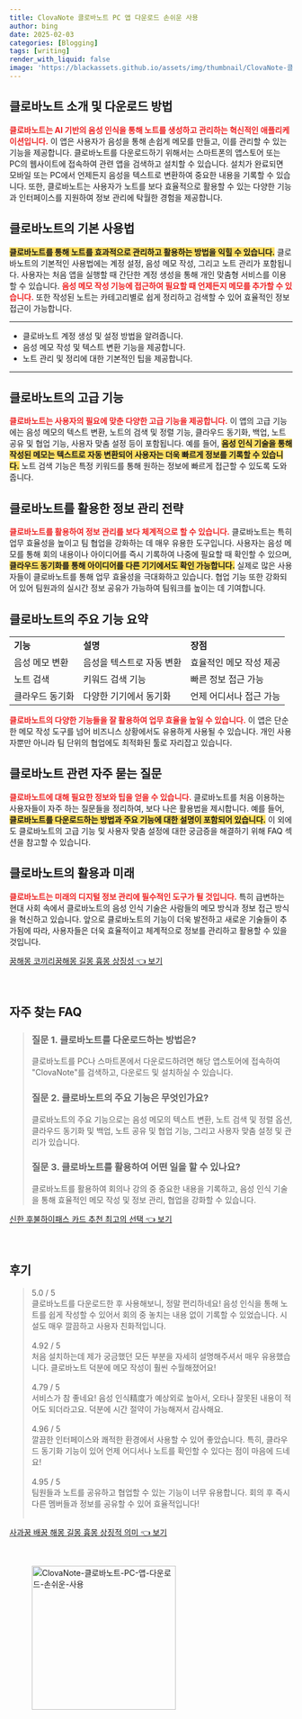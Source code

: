```yaml
---
title: ClovaNote 클로바노트 PC 앱 다운로드 손쉬운 사용
author: bing
date: 2025-02-03
categories: [Blogging]
tags: [writing]
render_with_liquid: false
image: 'https://blackassets.github.io/assets/img/thumbnail/ClovaNote-클로바노트-PC-앱-다운로드-손쉬운-사용.webp'
---
```



<h2 id='클로바노트_소개'>클로바노트 소개 및 다운로드 방법</h2>

<p><b><span style="color: #ee2323;">클로바노트는 AI 기반의 음성 인식을 통해 노트를 생성하고 관리하는 혁신적인 애플리케이션입니다.</span></b> 이 앱은 사용자가 음성을 통해 손쉽게 메모를 만들고, 이를 관리할 수 있는 기능을 제공합니다. 클로바노트를 다운로드하기 위해서는 스마트폰의 앱스토어 또는 PC의 웹사이트에 접속하여 관련 앱을 검색하고 설치할 수 있습니다. 설치가 완료되면 모바일 또는 PC에서 언제든지 음성을 텍스트로 변환하여 중요한 내용을 기록할 수 있습니다. 또한, 클로바노트는 사용자가 노트를 보다 효율적으로 활용할 수 있는 다양한 기능과 인터페이스를 지원하여 정보 관리에 탁월한 경험을 제공합니다.</p>

<h2 id='클로바노트_기본_사용법'>클로바노트의 기본 사용법</h2>

<p><b><span style="background-color: #ffe066;">클로바노트를 통해 노트를 효과적으로 관리하고 활용하는 방법을 익힐 수 있습니다.</span></b> 클로바노트의 기본적인 사용법에는 계정 설정, 음성 메모 작성, 그리고 노트 관리가 포함됩니다. 사용자는 처음 앱을 실행할 때 간단한 계정 생성을 통해 개인 맞춤형 서비스를 이용할 수 있습니다. <b><span style="color: #ee2323;">음성 메모 작성 기능에 접근하여 필요할 때 언제든지 메모를 추가할 수 있습니다.</span></b> 또한 작성된 노트는 카테고리별로 쉽게 정리하고 검색할 수 있어 효율적인 정보 접근이 가능합니다.</p>

<hr />

<ul>
    <li>클로바노트 계정 생성 및 설정 방법을 알려줍니다.</li>
    <li>음성 메모 작성 및 텍스트 변환 기능을 제공합니다.</li>
    <li>노트 관리 및 정리에 대한 기본적인 팁을 제공합니다.</li>
</ul>

<hr />

<h2 id='클로바노트_고급_기능'>클로바노트의 고급 기능</h2>

<p><b><span style="color: #ee2323;">클로바노트는 사용자의 필요에 맞춘 다양한 고급 기능을 제공합니다.</span></b> 이 앱의 고급 기능에는 음성 메모의 텍스트 변환, 노트의 검색 및 정렬 기능, 클라우드 동기화, 백업, 노트 공유 및 협업 기능, 사용자 맞춤 설정 등이 포함됩니다. 예를 들어, <b><span style="background-color: #ffe066;">음성 인식 기술을 통해 작성된 메모는 텍스트로 자동 변환되어 사용자는 더욱 빠르게 정보를 기록할 수 있습니다.</span></b> 노트 검색 기능은 특정 키워드를 통해 원하는 정보에 빠르게 접근할 수 있도록 도와줍니다.</p>

<h2 id='정보_관리_전략'>클로바노트를 활용한 정보 관리 전략</h2>

<p><b><span style="color: #ee2323;">클로바노트를 활용하여 정보 관리를 보다 체계적으로 할 수 있습니다.</span></b> 클로바노트는 특히 업무 효율성을 높이고 팀 협업을 강화하는 데 매우 유용한 도구입니다. 사용자는 음성 메모를 통해 회의 내용이나 아이디어를 즉시 기록하여 나중에 필요할 때 확인할 수 있으며, <b><span style="background-color: #ffe066;">클라우드 동기화를 통해 아이디어를 다른 기기에서도 확인 가능합니다.</span></b> 실제로 많은 사용자들이 클로바노트를 통해 업무 효율성을 극대화하고 있습니다. 협업 기능 또한 강화되어 있어 팀원과의 실시간 정보 공유가 가능하여 팀워크를 높이는 데 기여합니다.</p>

<h2 id='주요_기능_정리'>클로바노트의 주요 기능 요약</h2>

<table>
    <tr>
        <td><b>기능</b></td>
        <td><b>설명</b></td>
        <td><b>장점</b></td>
    </tr>
    <tr>
        <td>음성 메모 변환</td>
        <td>음성을 텍스트로 자동 변환</td>
        <td>효율적인 메모 작성 제공</td>
    </tr>
    <tr>
        <td>노트 검색</td>
        <td>키워드 검색 기능</td>
        <td>빠른 정보 접근 가능</td>
    </tr>
    <tr>
        <td>클라우드 동기화</td>
        <td>다양한 기기에서 동기화</td>
        <td>언제 어디서나 접근 가능</td>
    </tr>
</table>

<p><b><span style="color: #ee2323;">클로바노트의 다양한 기능들을 잘 활용하여 업무 효율을 높일 수 있습니다.</span></b> 이 앱은 단순한 메모 작성 도구를 넘어 비즈니스 상황에서도 유용하게 사용될 수 있습니다. 개인 사용자뿐만 아니라 팀 단위의 협업에도 최적화된 툴로 자리잡고 있습니다.</p>

<h2 id='자주_묻는_질문'>클로바노트 관련 자주 묻는 질문</h2>

<p><b><span style="color: #ee2323;">클로바노트에 대해 필요한 정보와 팁을 얻을 수 있습니다.</span></b> 클로바노트를 처음 이용하는 사용자들이 자주 하는 질문들을 정리하여, 보다 나은 활용법을 제시합니다. 예를 들어, <b><span style="background-color: #ffe066;">클로바노트를 다운로드하는 방법과 주요 기능에 대한 설명이 포함되어 있습니다.</span></b> 이 외에도 클로바노트의 고급 기능 및 사용자 맞춤 설정에 대한 궁금증을 해결하기 위해 FAQ 섹션을 참고할 수 있습니다.</p>

<h2 id='결론'>클로바노트의 활용과 미래</h2>

<p><b><span style="color: #ee2323;">클로바노트는 미래의 디지털 정보 관리에 필수적인 도구가 될 것입니다.</span></b> 특히 급변하는 현대 사회 속에서 클로바노트의 음성 인식 기술은 사람들의 메모 방식과 정보 접근 방식을 혁신하고 있습니다. 앞으로 클로바노트의 기능이 더욱 발전하고 새로운 기술들이 추가됨에 따라, 사용자들은 더욱 효율적이고 체계적으로 정보를 관리하고 활용할 수 있을 것입니다.</p>


<p><a class="click-button" title="꿈해몽 코끼리꿈해몽 길몽 흉몽 상징성" href="https://blackassets.github.io/posts/%EA%BF%88%ED%95%B4%EB%AA%BD-%EC%BD%94%EB%81%BC%EB%A6%AC%EA%BF%88%ED%95%B4%EB%AA%BD-%EA%B8%B8%EB%AA%BD-%ED%9D%89%EB%AA%BD-%EC%83%81%EC%A7%95%EC%84%B1/" rel="dofollow">꿈해몽 코끼리꿈해몽 길몽 흉몽 상징성 👈 보기</a></p><br>
<h2 id='자주_찾는_FAQ'>자주 찾는 FAQ</h2>
<div itemscope="" itemtype="https://schema.org/FAQPage"> 
<blockquote> 
<div itemscope="" itemprop="mainEntity" itemtype="https://schema.org/Question"> 
<h3 itemprop="name">질문 1. 클로바노트를 다운로드하는 방법은?</h3> 
<div itemscope="" itemprop="acceptedAnswer" itemtype="https://schema.org/Answer"> 
<span itemprop="text"> 
<p>클로바노트를 PC나 스마트폰에서 다운로드하려면 해당 앱스토어에 접속하여 "ClovaNote"를 검색하고, 다운로드 및 설치하실 수 있습니다.</p> 
</span> 
</div> 
</div> 
<div itemscope="" itemprop="mainEntity" itemtype="https://schema.org/Question"> 
<h3 itemprop="name">질문 2. 클로바노트의 주요 기능은 무엇인가요?</h3> 
<div itemscope="" itemprop="acceptedAnswer" itemtype="https://schema.org/Answer"> 
<span itemprop="text"> 
<p>클로바노트의 주요 기능으로는 음성 메모의 텍스트 변환, 노트 검색 및 정렬 옵션, 클라우드 동기화 및 백업, 노트 공유 및 협업 기능, 그리고 사용자 맞춤 설정 및 관리가 있습니다.</p> 
</span> 
</div> 
</div> 
<div itemscope="" itemprop="mainEntity" itemtype="https://schema.org/Question"> 
<h3 itemprop="name">질문 3. 클로바노트를 활용하여 어떤 일을 할 수 있나요?</h3> 
<div itemscope="" itemprop="acceptedAnswer" itemtype="https://schema.org/Answer"> 
<span itemprop="text"> 
<p>클로바노트를 활용하여 회의나 강의 중 중요한 내용을 기록하고, 음성 인식 기술을 통해 효율적인 메모 작성 및 정보 관리, 협업을 강화할 수 있습니다.</p> 
</span> 
</div> 
</div> 
</blockquote> 
</div>
<p><a class="click-button" title="신한 후불하이패스 카드 추천 최고의 선택" href="https://blackassets.github.io/posts/%EC%8B%A0%ED%95%9C-%ED%9B%84%EB%B6%88%ED%95%98%EC%9D%B4%ED%8C%A8%EC%8A%A4-%EC%B9%B4%EB%93%9C-%EC%B6%94%EC%B2%9C-%EC%B5%9C%EA%B3%A0%EC%9D%98-%EC%84%A0%ED%83%9D/" rel="dofollow">신한 후불하이패스 카드 추천 최고의 선택 👈 보기</a></p><br>
<h2 id='후기'>후기</h2>
<div itemscope itemtype="https://schema.org/Product">
  <blockquote>
  <div itemprop="review" itemscope itemtype="https://schema.org/Review">
      <div itemprop="reviewRating" itemscope itemtype="https://schema.org/Rating"> <span itemprop="ratingValue">5.0</span> / <span itemprop="bestRating">5</span> </div>
      <span itemprop="reviewBody">클로바노트를 다운로드한 후 사용해보니, 정말 편리하네요! 음성 인식을 통해 노트를 쉽게 작성할 수 있어서 회의 중 놓치는 내용 없이 기록할 수 있었습니다. 시설도 매우 깔끔하고 사용자 친화적입니다.</span>
  </div>
  <br>
  <div itemprop="review" itemscope itemtype="https://schema.org/Review">
      <div itemprop="reviewRating" itemscope itemtype="https://schema.org/Rating"> <span itemprop="ratingValue">4.92</span> / <span itemprop="bestRating">5</span> </div>
      <span itemprop="reviewBody">처음 설치하는데 제가 궁금했던 모든 부분을 자세히 설명해주셔서 매우 유용했습니다. 클로바노트 덕분에 메모 작성이 훨씬 수월해졌어요!</span>
  </div>
  <br>
  <div itemprop="review" itemscope itemtype="https://schema.org/Review">
      <div itemprop="reviewRating" itemscope itemtype="https://schema.org/Rating"> <span itemprop="ratingValue">4.79</span> / <span itemprop="bestRating">5</span> </div>
      <span itemprop="reviewBody">서비스가 참 좋네요! 음성 인식精度가 예상외로 높아서, 오타나 잘못된 내용이 적어도 되더라고요. 덕분에 시간 절약이 가능해져서 감사해요.</span>
  </div>
  <br>
  <div itemprop="review" itemscope itemtype="https://schema.org/Review">
      <div itemprop="reviewRating" itemscope itemtype="https://schema.org/Rating"> <span itemprop="ratingValue">4.96</span> / <span itemprop="bestRating">5</span> </div>
      <span itemprop="reviewBody">깔끔한 인터페이스와 쾌적한 환경에서 사용할 수 있어 좋았습니다. 특히, 클라우드 동기화 기능이 있어 언제 어디서나 노트를 확인할 수 있다는 점이 마음에 드네요!</span>
  </div>
  <br>
  <div itemprop="review" itemscope itemtype="https://schema.org/Review">
      <div itemprop="reviewRating" itemscope itemtype="https://schema.org/Rating"> <span itemprop="ratingValue">4.95</span> / <span itemprop="bestRating">5</span> </div>
      <span itemprop="reviewBody">팀원들과 노트를 공유하고 협업할 수 있는 기능이 너무 유용합니다. 회의 후 즉시 다른 멤버들과 정보를 공유할 수 있어 효율적입니다!</span>
  </div>
  <br>
  </blockquote>
</div>
<p><a class="click-button" title="사과꿈 배꿈 해몽 길몽 흉몽 상징적 의미" href="https://blackassets.github.io/posts/%EC%82%AC%EA%B3%BC%EA%BF%88-%EB%B0%B0%EA%BF%88-%ED%95%B4%EB%AA%BD-%EA%B8%B8%EB%AA%BD-%ED%9D%89%EB%AA%BD-%EC%83%81%EC%A7%95%EC%A0%81-%EC%9D%98%EB%AF%B8/" rel="dofollow">사과꿈 배꿈 해몽 길몽 흉몽 상징적 의미 👈 보기</a></p><br>
<figure class="image"><img src="https://blackassets.github.io/assets/img/thumbnail/ClovaNote-클로바노트-PC-앱-다운로드-손쉬운-사용.webp" alt="ClovaNote-클로바노트-PC-앱-다운로드-손쉬운-사용" width="256" height="256"></figure>